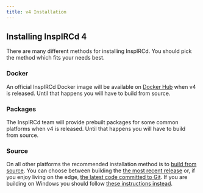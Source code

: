 ```yaml
---
title: v4 Installation
---
```


## Installing InspIRCd 4

There are many different methods for installing InspIRCd. You should pick the method which fits your needs best.

### Docker

An official InspIRCd Docker image will be available on [Docker Hub](https://hub.docker.com/r/inspircd/inspircd-docker/) when v4 is released. Until that happens you will have to build from source.

### Packages

The InspIRCd team will provide prebuilt packages for some common platforms when v4 is released. Until that happens you will have to build from source.

### Source

On all other platforms the recommended installation method is to [build from source](/4/installation/source). You can choose between building the [the most recent release](/4/installation/source#release-tarball) or, if you enjoy living on the edge, [the latest code committed to Git](/4/installation/source#git). If you are building on Windows you should follow [these instructions instead](/4/installation/windows-source).
